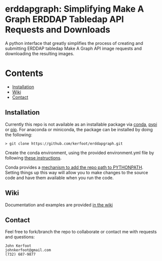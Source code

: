 # erddapgraph: Simplifying Make A Graph ERDDAP Tabledap API Requests and Downloads

A python interface that greatly simplifies the process of creating and submitting ERDDAP tabledap Make A Graph API image
requests and downloading the resulting images.

# Contents
+ [Installation](#installation)
+ [Wiki](#wiki)
+ [Contact](#contact)

## Installation
Currently this repo is not available as an installable package via [conda](), [pypi]() or [pip]().  For anaconda or
miniconda, the package can be installed by doing the following:

    > git clone https://github.com/kerfoot/erddapgraph.git

Create the conda environment, using the provided environment.yml file by following [these instructions](https://conda.io/projects/conda/en/latest/user-guide/tasks/manage-environments.html#creating-an-environment-from-an-environment-yml-file).

Conda provides a [mechanism to add the repo path to PYTHONPATH](https://conda.io/projects/conda/en/latest/user-guide/tasks/manage-environments.html#saving-environment-variables).  Setting things up this way will allow you to make changes to the source code and have them available when you run the code.

## Wiki
Documentation and examples are provided [in the wiki](https://github.com/kerfoot/erddapgraph/wiki)

## Contact

Feel free to fork/branch the repo to collaborate or contact me with requests and questions:

    John Kerfoot
    johnkerfoot@gmail.com
    (732) 687-9877


